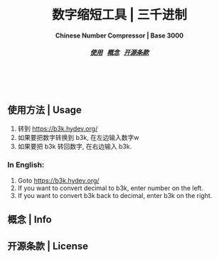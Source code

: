 <h1 align="center">
  <br>
  <br>
  数字缩短工具 | 三千进制
  <h4 align="center">
  Chinese Number Compressor | Base 3000
  </h4>
  <h5 align="center">
<a href="#usage">使用</a>&nbsp;&nbsp;
<a href="#info">概念</a>&nbsp;&nbsp;
<a href="#license">开源条款</a>
</h5>
  <br>
  <br>
  <br>
</h1>

<a name="usage"></a>
使用方法 | Usage
---------

1. 转到 https://b3k.hydev.org/
2. 如果要把数字转换到 b3k, 在左边输入数字w
3. 如果要把 b3k 转回数字, 在右边输入 b3k.

### In English:

1. Goto https://b3k.hydev.org/
2. If you want to convert decimal to b3k, enter number on the left.
3. If you want to convert b3k back to decimal, enter b3k on the right.

<a name="info"></a>
概念 | Info
---------

<a name="license"></a>
开源条款 | License
---------
